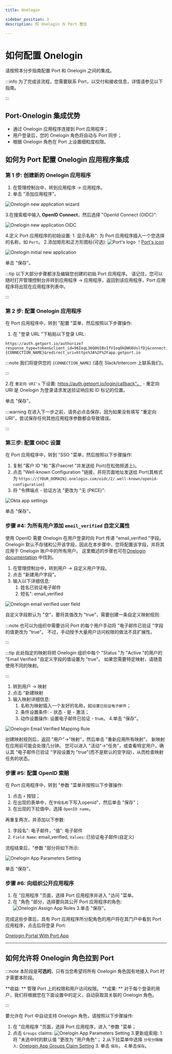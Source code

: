 ```yaml
---
title: Onelogin

sidebar_position: 3
description: 将 Onelogin 与 Port 整合

---
```


# 如何配置 Onelogin

请按照本分步指南配置 Port 和 Onelogin 之间的集成。

:::info 为了完成该流程，您需要联系 Port，以交付和接收信息，详情请参见以下指南。

:::

## Port-Onelogin 集成优势

* 通过 Onelogin 应用程序连接到 Port 应用程序；
* 用户登录后，您的 Onelogin 角色将自动与 Port 同步；
* 根据 Onelogin 角色在 Port 上设置细粒度权限。

## 如何为 Port 配置 Onelogin 应用程序集成

### 第 1 步: 创建新的 Onelogin 应用程序

1. 在管理控制台中，转到应用程序 -> 应用程序。
2. 单击 "添加应用程序"。

![Onelogin new application wizard](../../../static/img/sso/onelogin/OneloginCreateApp.png)

3.在搜索框中输入 **OpenID Connect**，然后选择 "OpenId Connect (OIDC)": 

![Onelogin new application OIDC](../../../static/img/sso/onelogin/OneloginSelectOidcFromSearch.png)

4.定义 Port 应用程序的初始设置: 
    1. 显示名称": 为 Port 应用程序插入一个您选择的名称，如 `Port`。
    2.添加矩形和正方形图标(可选): 
    ![Port's logo](../../../static/img/sso/general-assets/PortLogo.png) ！[Port's icon](../../../static/img/sso/general-assets/PortIcon.png)

![Onelogin initial new application](../../../static/img/sso/onelogin/OneloginInitialApp.png)

单击 "保存"。

:::tip 以下大部分步骤都涉及编辑您创建的初始 Port 应用程序。 请记住，您可以随时打开管理控制台并转到应用程序 -> 应用程序，返回到该应用程序，Port 应用程序将出现在应用程序列表中。

:::

### 第 2 步: 配置 Onelogin 应用程序

在 Port 应用程序中，转到 "配置 "菜单，然后按照以下步骤操作: 

1. 在 "登录 URL "下粘贴以下登录 URL: 

```text showLineNumbers
https://auth.getport.io/authorize?response_type=token&client_id=96IeqL36Q0UIBxIfV1oqOkDWU6UslfDj&connection={CONNECTION_NAME}&redirect_uri=https%3A%2F%2Fapp.getport.io
```

:::note 我们将提供您的 `{CONNECTION_NAME}` (请在 Slack/Intercom 上联系我们)。

:::

2.在 `重定向 URI's` 下设置: https://auth.getport.io/login/callback"。
    - 重定向 URI 是 Onelogin 为登录请求发送验证响应和 ID 标记的位置。

单击 "保存"。

:::warning 在进入下一步之前，请务必点击保存，因为如果没有填写 "重定向 URI"，尝试保存任何其他应用程序参数都会导致错误。

:::

### 第三步: 配置 OIDC 设置

在 Port 应用程序中，转到 "SSO "菜单，然后按照以下步骤操作: 

1. 复制 "客户 ID "和 "客户secret "并发送给 Port(在松弛频道上)。
2. 点击 "Well-known Configuration "链接，并将页面地址发送给 Port(其格式为 `https://{YOUR_DOMAIN}.onelogin.com/oidc/2/.well-known/openid-configuration`)
3. 将 "令牌端点 - 验证方法 "更改为 "无 (PKCE)": 

![Okta app settings](../../../static/img/sso/onelogin/OneloginSSOSetting.png)

单击 "保存"。

### 步骤 #4: 为所有用户添加 `email_verified` 自定义属性

使用 OpenID 需要 Onelogin 在用户登录时向 Port 传递 "email_verified "字段。 Onelogin 默认不存储和公开该字段，因此在本步骤中，您将配置该字段，并将其应用于 Onelogin 账户中的所有用户。 这里概述的步骤也可在[Onelogin documentation](https://developers.onelogin.com/openid-connect/guides/email-verified) 中找到。

1. 在管理控制台中，转到用户 -> 自定义用户字段。
2. 点击 "新建用户字段"。
3. 输入以下详细信息: 
    1. 姓名已验证电子邮件
    2. 短名": email_verified

![Onelogin email verified user field](../../../static/img/sso/onelogin/OneloginEmailVerifiedUserField.png)

自定义字段默认为 "空"，要将其值改为 "true"，需要创建一条自定义映射规则: 

:::note 也可以为组织中需要访问 Port 的每个用户手动将 "电子邮件已验证 "字段的值更改为 "true"。 不过，手动授予大量用户访问权限的做法不具扩展性。

:::

:::tip 此处指定的映射将把 Onelogin 组织中每个 "Status "为 "Active "的用户的 "Email Verified "自定义字段的值设置为 "true"。 如果您需要特定映射，请随意使用不同的映射。

:::

1. 转到用户 -> 映射
2. 点击 "新建映射
3. 输入映射详细信息: 
    1. 名称为映射插入一个友好的名称，如`设置已验证电子邮件`；
    2. 条件设置条件:  - 状态 - 是 - 激活；
    3. 动作设置操作: 设置电子邮件已验证 - true。
4.单击 "保存"。

![Onelogin Email Verified Mapping Rule](../../../static/img/sso/onelogin/OneloginEmailVerifiedMappingRule.png)

创建映射规则后，返回 "用户"->"映射"，然后单击 "重新应用所有映射"。 新映射在应用前可能会处理几分钟。 您可以进入 "活动"->"任务"，或查看特定用户，确认其 "电子邮件已验证 "字段设置为 "true"(而不是默认的空字段)，从而检查映射任务的状态。

### 步骤 #5: 配置 OpenID 索赔

在 Port 应用程序中，转到 "参数 "菜单并按照以下步骤操作: 

1. 点击 `+` 按钮；
2. 在出现的表单中，在`字段名称`下写入openid"，然后单击 "保存"；
3. 在出现的下拉值中，选择 `OpenID name`。

再重复两次，并添加以下参数: 

1. 字段名": 电子邮件，"值": 电子邮件
2. `Field Name`: email_verified, `Values`: 已验证电子邮件(自定义)

流程结束后，"参数 "部分将如下所示: 

![Onelogin App Parameters Setting](../../../static/img/sso/onelogin/OneloginParametersSetting.png)

单击 "保存"。

### 步骤 #6: 向组织公开应用程序

1. 在 "应用程序 "页面，选择 Port 应用程序并进入 "访问 "菜单。
2. 在 "角色 "部分，选择要向其公开 Port 应用程序的角色: 
    ![Onelogin Assign App Roles](../../../static/img/sso/onelogin/OneloginAssignAppRoles.png)
3.单击 "保存"。

完成这些步骤后，具有 Port 应用程序所分配角色的用户将在其门户中看到 Port 应用程序，点击后将登录 Port: 

[Onelogin Portal With Port App](../../../static/img/sso/onelogin/OneloginPortalWithApp.png)

---

## 如何允许将 Onelogin 角色拉到 Port

:::note 本阶段是**可选的**，只有当您希望将所有 Onelogin 角色固有地接入 Port 时才需要本阶段。

**收益: ** 管理 Port 上的权限和用户访问权限。 **成果: ** 对于每个登录的用户，我们将根据您在下面设置中的定义，自动获取其关联的 Onelogin 角色。

:::

要允许在 Port 中自动支持 Onelogin 角色，请按照以下步骤操作: 

1. 在 "应用程序 "页面，选择 Port 应用程序，进入 "参数 "菜单；
2. 点击 `Groups` claims: 
    ![Onelogin App Parameters Setting](../../../static/img/sso/onelogin/OneloginParametersSetting.png)
3.更新组索赔: 
    1.将 "未选中时的默认值 "更改为 "用户角色"；
    2.从下拉菜单中选择 `分号分隔输入`: 
    [Onelogin App Groups Claim Setting](../../../static/img/sso/onelogin/OneloginGroupsClaim.png) 3. 单击 `保存`。
4.单击`保存`。
